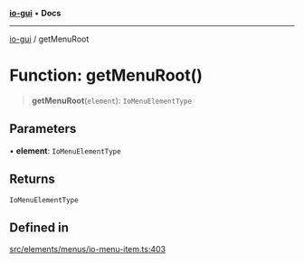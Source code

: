 [**io-gui**](../README.md) • **Docs**

***

[io-gui](../README.md) / getMenuRoot

# Function: getMenuRoot()

> **getMenuRoot**(`element`): `IoMenuElementType`

## Parameters

• **element**: `IoMenuElementType`

## Returns

`IoMenuElementType`

## Defined in

[src/elements/menus/io-menu-item.ts:403](https://github.com/io-gui/io/blob/main/src/elements/menus/io-menu-item.ts#L403)
